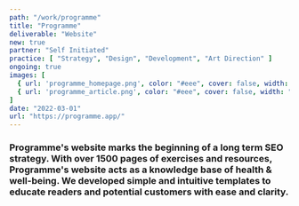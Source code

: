 ```yaml
---
path: "/work/programme"
title: "Programme"
deliverable: "Website"
new: true
partner: "Self Initiated"
practice: [ "Strategy", "Design", "Development", "Art Direction" ]
ongoing: true
images: [
  { url: 'programme_homepage.png', color: "#eee", cover: false, width: "90%" },
  { url: 'programme_article.png', color: "#eee", cover: false, width: "90%" }
]
date: "2022-03-01"
url: "https://programme.app/"
---
```


### Programme's website marks the beginning of a long term SEO strategy. With over 1500 pages of exercises and resources, Programme's website acts as a knowledge base of health & well-being. We developed simple and intuitive templates to educate readers and potential customers with ease and clarity.
